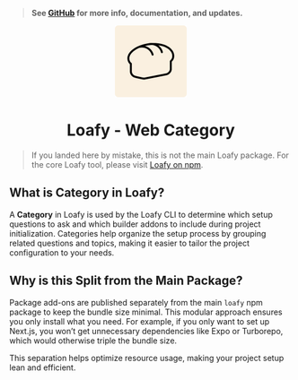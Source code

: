 > **See [GitHub](https://github.com/hexaaagon/loafy) for more info, documentation, and updates.**

<div align="middle">
  <picture>
    <img src="https://raw.githubusercontent.com/hexaaagon/loafy/refs/heads/main/.github/assets/loafy.png" alt="Loafy Logo" height="128" width="128" />
  </picture>
</div>

<h1 align="center">Loafy - Web Category</h1>

> If you landed here by mistake, this is not the main Loafy package. For the core Loafy tool, please visit [Loafy on npm](https://npmjs.com/package/loafy).

## What is Category in Loafy?

A **Category** in Loafy is used by the Loafy CLI to determine which setup questions to ask and which builder addons to include during project initialization. Categories help organize the setup process by grouping related questions and topics, making it easier to tailor the project configuration to your needs.

## Why is this Split from the Main Package?

Package add-ons are published separately from the main `loafy` npm package to keep the bundle size minimal. This modular approach ensures you only install what you need. For example, if you only want to set up Next.js, you won’t get unnecessary dependencies like Expo or Turborepo, which would otherwise triple the bundle size.

This separation helps optimize resource usage, making your project setup lean and efficient.